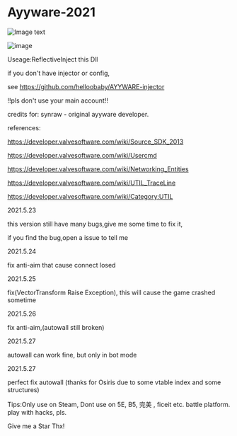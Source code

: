 # Ayyware-2021

![Image text](https://github.com/helloobaby/AYYWARE-CSGO-2021/blob/master/ESP.png)

![image](https://github.com/helloobaby/AYYWARE-CSGO-2021/blob/master/spinbot.gif)


Useage:ReflectiveInject this Dll

if you don't have injector or config, 

see https://github.com/helloobaby/AYYWARE-injector

!!pls don't use your main account!!

credits for: synraw - original ayyware developer.


references:

https://developer.valvesoftware.com/wiki/Source_SDK_2013

https://developer.valvesoftware.com/wiki/Usercmd

https://developer.valvesoftware.com/wiki/Networking_Entities

https://developer.valvesoftware.com/wiki/UTIL_TraceLine

https://developer.valvesoftware.com/wiki/Category:UTIL



2021.5.23

this version still have many bugs,give me some time to fix it,

if you find the bug,open a issue to tell me

2021.5.24

fix anti-aim that cause connect losed

2021.5.25

fix(VectorTransform Raise Exception), this will cause the game crashed sometime

2021.5.26

fix anti-aim,(autowall still broken)

2021.5.27

autowall can work fine, but only in bot mode

2021.5.27 

perfect fix autowall (thanks for Osiris due to some vtable index and some structures)


Tips:Only use on Steam, Dont use on 5E, B5, 完美 , ficeit etc. battle platform.
play with hacks, pls.



Give me a Star
Thx!
